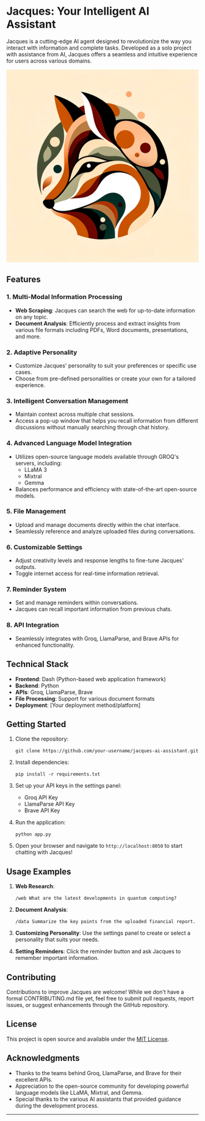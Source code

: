 # Jacques: Your Intelligent AI Assistant

Jacques is a cutting-edge AI agent designed to revolutionize the way you interact with information and complete tasks. Developed as a solo project with assistance from AI, Jacques offers a seamless and intuitive experience for users across various domains.

![Jacques AI Assistant](assets/Ai.png)

## Features

### 1. Multi-Modal Information Processing
- **Web Scraping**: Jacques can search the web for up-to-date information on any topic.
- **Document Analysis**: Efficiently process and extract insights from various file formats including PDFs, Word documents, presentations, and more.

### 2. Adaptive Personality
- Customize Jacques' personality to suit your preferences or specific use cases.
- Choose from pre-defined personalities or create your own for a tailored experience.

### 3. Intelligent Conversation Management
- Maintain context across multiple chat sessions.
- Access a pop-up window that helps you recall information from different discussions without manually searching through chat history.

### 4. Advanced Language Model Integration
- Utilizes open-source language models available through GROQ's servers, including:
  - LLaMA 3
  - Mixtral
  - Gemma
- Balances performance and efficiency with state-of-the-art open-source models.

### 5. File Management
- Upload and manage documents directly within the chat interface.
- Seamlessly reference and analyze uploaded files during conversations.

### 6. Customizable Settings
- Adjust creativity levels and response lengths to fine-tune Jacques' outputs.
- Toggle internet access for real-time information retrieval.

### 7. Reminder System
- Set and manage reminders within conversations.
- Jacques can recall important information from previous chats.

### 8. API Integration
- Seamlessly integrates with Groq, LlamaParse, and Brave APIs for enhanced functionality.

## Technical Stack

- **Frontend**: Dash (Python-based web application framework)
- **Backend**: Python
- **APIs**: Groq, LlamaParse, Brave
- **File Processing**: Support for various document formats
- **Deployment**: [Your deployment method/platform]

## Getting Started

1. Clone the repository:
   ```
   git clone https://github.com/your-username/jacques-ai-assistant.git
   ```

2. Install dependencies:
   ```
   pip install -r requirements.txt
   ```

3. Set up your API keys in the settings panel:
   - Groq API Key
   - LlamaParse API Key
   - Brave API Key

4. Run the application:
   ```
   python app.py
   ```

5. Open your browser and navigate to `http://localhost:8050` to start chatting with Jacques!

## Usage Examples

1. **Web Research**: 
   ```
   /web What are the latest developments in quantum computing?
   ```

2. **Document Analysis**:
   ```
   /data Summarize the key points from the uploaded financial report.
   ```

3. **Customizing Personality**:
   Use the settings panel to create or select a personality that suits your needs.

4. **Setting Reminders**:
   Click the reminder button and ask Jacques to remember important information.

## Contributing

Contributions to improve Jacques are welcome! While we don't have a formal CONTRIBUTING.md file yet, feel free to submit pull requests, report issues, or suggest enhancements through the GitHub repository.

## License

This project is open source and available under the [MIT License](https://opensource.org/licenses/MIT).

## Acknowledgments

- Thanks to the teams behind Groq, LlamaParse, and Brave for their excellent APIs.
- Appreciation to the open-source community for developing powerful language models like LLaMA, Mixtral, and Gemma.
- Special thanks to the various AI assistants that provided guidance during the development process.

---
